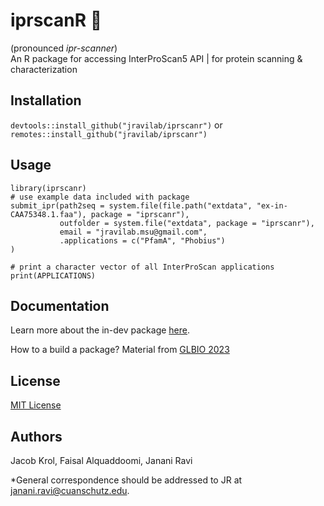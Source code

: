 # iprscanR 🔎
(pronounced _ipr-scanner_) <br>
An R package for accessing InterProScan5 API | for protein scanning & characterization

## Installation
`devtools::install_github("jravilab/iprscanr")` or <br>
`remotes::install_github("jravilab/iprscanr")`

## Usage
```
library(iprscanr)
# use example data included with package
submit_ipr(path2seq = system.file(file.path("extdata", "ex-in-CAA75348.1.faa"), package = "iprscanr"),
           outfolder = system.file("extdata", package = "iprscanr"),
           email = "jravilab.msu@gmail.com",
           .applications = c("PfamA", "Phobius")
)

# print a character vector of all InterProScan applications
print(APPLICATIONS)
```

## Documentation
Learn more about the in-dev package [here](http://jravilab.github.io/iprscanr/vignettes/index.html).

How to a build a package? Material from [GLBIO 2023](//github.com/2023-glbio)

## License
[MIT License](https://github.com/JRaviLab/rinterpro/blob/main/LICENSE.md)

## Authors
Jacob Krol, Faisal Alquaddoomi, Janani Ravi

*General correspondence should be addressed to JR at janani.ravi@cuanschutz.edu.
